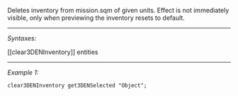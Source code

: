 Deletes inventory from mission.sqm of given units. Effect is not immediately visible, only when previewing the inventory resets to default.


---
*Syntaxes:*

[[clear3DENInventory]]  entities

---
*Example 1:*

```sqf
clear3DENInventory get3DENSelected "Object";
```